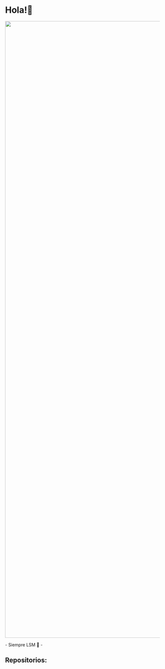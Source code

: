 <h1>Hola!👋</h1>
<img src = "https://i.pinimg.com/1200x/a6/6b/9c/a66b9c60120cb847965e57fa25af2a90.jpg" width = 2000px>
<p>- Siempre LSM 🤫 -</p>
<h2>Repositorios:</h2>
